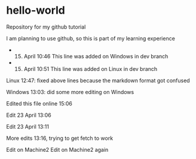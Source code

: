 # hello-world
Repository for my github tutorial

I am planning to use github, so this is part of my learning experience

* 15. April 10:46  This line was added on Windows in dev branch  
* 15. April 10:51  This line was added on Linux in dev branch

Linux 12:47: fixed above lines because the markdown format got confused

Windows 13:03: did some more editing on Windows 

Edited this file online 15:06

Edit 23 April 13:06

Edit 23 April 13:11

More edits 13:16, trying to get fetch to work

Edit on Machine2
Edit on Machine2 again
